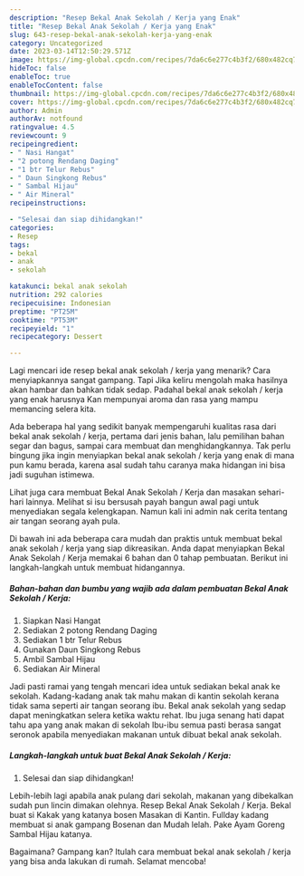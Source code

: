 ```yaml
---
description: "Resep Bekal Anak Sekolah / Kerja yang Enak"
title: "Resep Bekal Anak Sekolah / Kerja yang Enak"
slug: 643-resep-bekal-anak-sekolah-kerja-yang-enak
category: Uncategorized
date: 2023-03-14T12:50:29.571Z
image: https://img-global.cpcdn.com/recipes/7da6c6e277c4b3f2/680x482cq70/bekal-anak-sekolah-kerja-foto-resep-utama.jpg
hideToc: false
enableToc: true
enableTocContent: false
thumbnail: https://img-global.cpcdn.com/recipes/7da6c6e277c4b3f2/680x482cq70/bekal-anak-sekolah-kerja-foto-resep-utama.jpg
cover: https://img-global.cpcdn.com/recipes/7da6c6e277c4b3f2/680x482cq70/bekal-anak-sekolah-kerja-foto-resep-utama.jpg
author: Admin
authorAv: notfound
ratingvalue: 4.5
reviewcount: 9
recipeingredient:
- " Nasi Hangat"
- "2 potong Rendang Daging"
- "1 btr Telur Rebus"
- " Daun Singkong Rebus"
- " Sambal Hijau"
- " Air Mineral"
recipeinstructions:

- "Selesai dan siap dihidangkan!"
categories:
- Resep
tags:
- bekal
- anak
- sekolah

katakunci: bekal anak sekolah 
nutrition: 292 calories
recipecuisine: Indonesian
preptime: "PT25M"
cooktime: "PT53M"
recipeyield: "1"
recipecategory: Dessert

---
```



Lagi mencari ide resep bekal anak sekolah / kerja yang menarik? Cara menyiapkannya sangat gampang. Tapi Jika keliru mengolah maka hasilnya akan hambar dan bahkan tidak sedap. Padahal bekal anak sekolah / kerja yang enak harusnya Kan mempunyai aroma dan rasa yang mampu memancing selera kita.


Ada beberapa hal yang sedikit banyak mempengaruhi kualitas rasa dari bekal anak sekolah / kerja, pertama dari jenis bahan, lalu pemilihan bahan segar dan bagus, sampai cara membuat dan menghidangkannya. Tak perlu bingung jika ingin menyiapkan bekal anak sekolah / kerja yang enak di mana pun kamu berada, karena asal sudah tahu caranya maka hidangan ini bisa jadi suguhan istimewa.

Lihat juga cara membuat Bekal Anak Sekolah / Kerja dan masakan sehari-hari lainnya. Melihat si isu bersusah payah bangun awal pagi untuk menyediakan segala kelengkapan. Namun kali ini admin nak cerita tentang air tangan seorang ayah pula.


Di bawah ini ada beberapa cara mudah dan praktis untuk membuat bekal anak sekolah / kerja yang siap dikreasikan. Anda dapat menyiapkan Bekal Anak Sekolah / Kerja memakai 6 bahan dan 0 tahap pembuatan. Berikut ini langkah-langkah untuk membuat hidangannya.

<!--inarticleads1-->

##### Bahan-bahan dan bumbu yang wajib ada dalam pembuatan Bekal Anak Sekolah / Kerja:

1. Siapkan  Nasi Hangat
1. Sediakan 2 potong Rendang Daging
1. Sediakan 1 btr Telur Rebus
1. Gunakan  Daun Singkong Rebus
1. Ambil  Sambal Hijau
1. Sediakan  Air Mineral


Jadi pasti ramai yang tengah mencari idea untuk sediakan bekal anak ke sekolah. Kadang-kadang anak tak mahu makan di kantin sekolah kerana tidak sama seperti air tangan seorang ibu. Bekal anak sekolah yang sedap dapat meningkatkan selera ketika waktu rehat. Ibu juga senang hati dapat tahu apa yang anak makan di sekolah Ibu-ibu semua pasti berasa sangat seronok apabila menyediakan makanan untuk dibuat bekal anak sekolah. 

<!--inarticleads2-->

##### Langkah-langkah untuk buat Bekal Anak Sekolah / Kerja:


1. Selesai dan siap dihidangkan!

Lebih-lebih lagi apabila anak pulang dari sekolah, makanan yang dibekalkan sudah pun lincin dimakan olehnya. Resep Bekal Anak Sekolah / Kerja. Bekal buat si Kakak yang katanya bosen Masakan di Kantin. Fullday kadang membuat si anak gampang Bosenan dan Mudah lelah. Pake Ayam Goreng Sambal Hijau katanya. 

Bagaimana? Gampang kan? Itulah cara membuat bekal anak sekolah / kerja yang bisa anda lakukan di rumah. Selamat mencoba!
